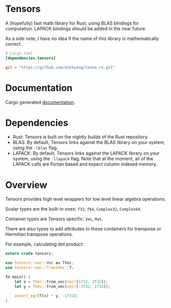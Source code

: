 # Tensors

A (hopefully) fast math library for Rust, using BLAS bindings for computation.
LAPACK bindings should be added in the near future.

As a side note, I have no idea if the name of this library is mathematically
correct.

```toml
# Cargo.toml
[dependencies.tensors]

git = "https://github.com/mikkyang/tenso.rs.git"
```

# Documentation

Cargo generated [documentation](http://mikkyang.github.io/tenso.rs/doc/tensors/index.html).

# Dependencies

* Rust: Tensors is built on the nightly builds of the Rust repository.
* BLAS: By default, Tensors links against the BLAS library on your system,
using the `-lblas` flag.
* LAPACK: By default, Tensors links against the LAPACK library on your system,
using the `-llapack` flag. Note that at the moment, all of the LAPACK calls are
Fortan based and expect column indexed memory.

# Overview

Tensors provides high level wrappers for low level linear algebra operations.

Scalar types are the built-in ones: `f32`, `f64`, `Complex32`, `Complex64`.

Container types are Tensors specific: `Vec`, `Mat`.

There are also types to add attributes to these containers for transpose or Hermitian transpose operations.

For example, calculating dot product:

```rust
extern crate tensors;

use tensors::vec::Vec as TVec;
use tensors::vec::TransVec::T;

fn main() {
    let x = TVec::from_vec(vec![1f32, 2f32]);
    let y = TVec::from_vec(vec![-3f32, 1f32]);

    assert_eq!(T(x) * y, -1f32);
}

```
